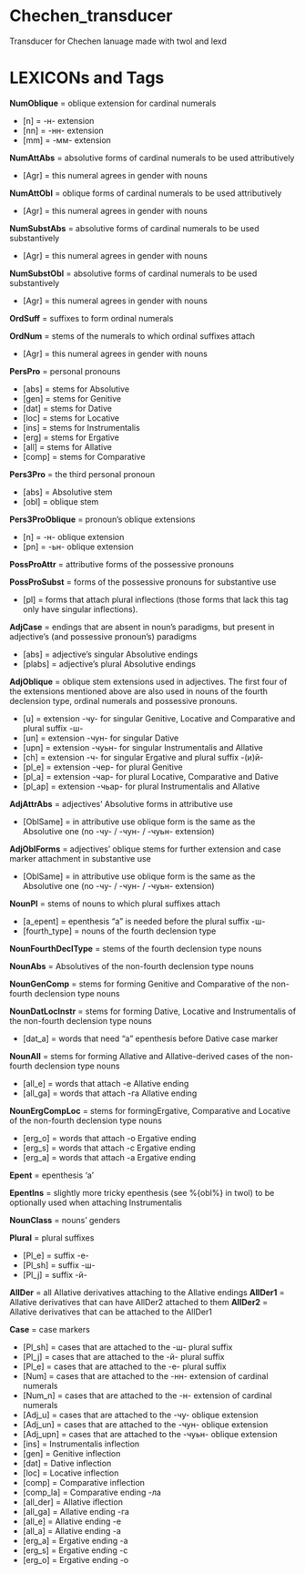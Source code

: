 # Chechen_transducer
Transducer for Chechen lanuage made with twol and lexd

# LEXICONs and Tags
**NumOblique** = oblique extension for cardinal numerals
- [n] = -н- extension
- [nn] = -нн- extension
- [mm] = -мм- extension

**NumAttAbs** = absolutive forms of cardinal numerals to be used attributively
- [Agr] = this numeral agrees in gender with nouns

**NumAttObl** = oblique forms of cardinal numerals to be used attributively
- [Agr] = this numeral agrees in gender with nouns

**NumSubstAbs** = absolutive forms of cardinal numerals to be used substantively
- [Agr] = this numeral agrees in gender with nouns

**NumSubstObl** = absolutive forms of cardinal numerals to be used substantively
- [Agr] = this numeral agrees in gender with nouns

**OrdSuff** = suffixes to form ordinal numerals

**OrdNum** = stems of the numerals to which ordinal suffixes attach
- [Agr] = this numeral agrees in gender with nouns

**PersPro** = personal pronouns
- [abs] = stems for Absolutive
- [gen] = stems for Genitive
- [dat] = stems for Dative
- [loc] = stems for Locative
- [ins] = stems for Instrumentalis
- [erg] = stems for Ergative
- [all] = stems for Allative
- [comp] = stems for Comparative

**Pers3Pro** = the third personal pronoun
- [abs] = Absolutive stem
- [obl] = oblique stem

**Pers3ProOblique** = pronoun’s oblique extensions
- [n] = -н- oblique extension
- [pn] = -ьн- oblique extension

**PossProAttr** = attributive forms of the possessive pronouns

**PossProSubst** = forms of the possessive pronouns for substantive use
- [pl] = forms that attach plural inflections (those forms that lack this tag only have singular inflections).

**AdjCase** = endings that are absent in noun’s paradigms, but present in adjective’s (and possessive pronoun’s) paradigms
- [abs] = adjective’s singular Absolutive endings
- [plabs] = adjective’s plural Absolutive endings

**AdjOblique** = oblique stem extensions used in adjectives. The first four of the extensions mentioned above are also used in nouns of the fourth declension type, ordinal numerals and possessive pronouns.
- [u] = extension -чу- for singular Genitive, Locative and Comparative and plural suffix -ш-
- [un] = extension -чун- for singular Dative
- [upn] = extension -чуьн- for singular Instrumentalis and Allative
- [ch] = extension -ч- for singular Ergative and plural suffix -(и)й-
- [pl_e] = extension -чер- for plural Genitive
- [pl_a] = extension -чар- for plural Locative, Comparative and Dative
- [pl_ap] = extension -чьар- for plural Instrumentalis and Allative

**AdjAttrAbs** = adjectives’ Absolutive forms in attributive use
- [OblSame] = in attributive use oblique form is the same as the Absolutive one (no -чу- / -чун- / -чуьн- extension)

**AdjOblForms** = adjectives’ oblique stems for further extension and case marker attachment in substantive use
- [OblSame] = in attributive use oblique form is the same as the Absolutive one (no -чу- / -чун- / -чуьн- extension)

**NounPl** = stems of nouns to which plural suffixes attach
- [a_epent] = epenthesis “а” is needed before the plural suffix -ш-
- [fourth_type] = nouns of the fourth declension type

**NounFourthDeclType** = stems of the fourth declension type nouns

**NounAbs** = Absolutives of the non-fourth declension type nouns

**NounGenComp** = stems for forming Genitive and Comparative of the non-fourth declension type nouns

**NounDatLocInstr** = stems for forming Dative, Locative and Instrumentalis of the non-fourth declension type nouns
- [dat_a] = words that need “а” epenthesis before Dative case marker

**NounAll** = stems for forming Allative and Allative-derived cases of the non-fourth declension type nouns
- [all_e] = words that attach -е Allative ending
- [all_ga] = words that attach -га Allative ending

**NounErgCompLoc** = stems for formingErgative, Comparative and Locative of the non-fourth declension type nouns
- [erg_o] = words that attach -о Ergative ending
- [erg_s] = words that attach -с Ergative ending
- [erg_a] = words that attach -а Ergative ending

**Epent** = epenthesis ‘а’

**EpentIns** = slightly more tricky epenthesis (see %{obl%} in twol) to be optionally used when attaching Instrumentalis

**NounClass** = nouns’ genders

**Plural** = plural suffixes
- [Pl_e] = suffix -е-
- [Pl_sh] = suffix -ш-
- [Pl_j] = suffix -й-

**AllDer** = all Allative derivatives attaching to the Allative endings
**AllDer1** = Allative derivatives that can have AllDer2 attached to them
**AllDer2** = Allative derivatives that can be attached to the AllDer1

**Case** = case markers
- [Pl_sh] = cases that are attached to the -ш- plural suffix
- [Pl_j] = cases that are attached to the -й- plural suffix
- [Pl_e] = cases that are attached to the -е- plural suffix
- [Num] = cases that are attached to the -нн- extension of cardinal numerals
- [Num_n] = cases that are attached to the -н- extension of cardinal numerals
- [Adj_u] = cases that are attached to the -чу- oblique extension
- [Adj_un] = cases that are attached to the -чун- oblique extension
- [Adj_upn] = cases that are attached to the -чуьн- oblique extension
- [ins] = Instrumentalis inflection
- [gen] = Genitive inflection
- [dat] = Dative inflection
- [loc] = Locative inflection
- [comp] = Comparative inflection
- [comp_la] = Comparative ending -ла
- [all_der] = Allative iflection
- [all_ga] = Allative ending -га
- [all_e] = Allative ending -е
- [all_a] = Allative ending -а
- [erg_a] = Ergative ending -а 
- [erg_s] = Ergative ending -с
- [erg_o] = Ergative ending -о
